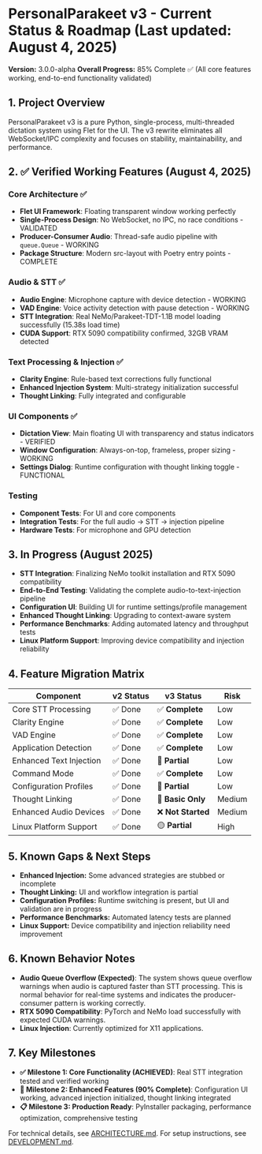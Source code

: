
# PersonalParakeet v3 - Current Status & Roadmap (Last updated: August 4, 2025)

**Version:** 3.0.0-alpha
**Overall Progress:** 85% Complete ✅ (All core features working, end-to-end functionality validated)

## 1. Project Overview

PersonalParakeet v3 is a pure Python, single-process, multi-threaded dictation system using Flet for the UI. The v3 rewrite eliminates all WebSocket/IPC complexity and focuses on stability, maintainability, and performance.

## 2. ✅ Verified Working Features (August 4, 2025)

### Core Architecture ✅
- **Flet UI Framework**: Floating transparent window working perfectly
- **Single-Process Design**: No WebSocket, no IPC, no race conditions - VALIDATED
- **Producer-Consumer Audio**: Thread-safe audio pipeline with `queue.Queue` - WORKING
- **Package Structure**: Modern src-layout with Poetry entry points - COMPLETE

### Audio & STT ✅
- **Audio Engine**: Microphone capture with device detection - WORKING
- **VAD Engine**: Voice activity detection with pause detection - WORKING  
- **STT Integration**: Real NeMo/Parakeet-TDT-1.1B model loading successfully (15.38s load time)
- **CUDA Support**: RTX 5090 compatibility confirmed, 32GB VRAM detected

### Text Processing & Injection ✅
- **Clarity Engine**: Rule-based text corrections fully functional
- **Enhanced Injection System**: Multi-strategy initialization successful
- **Thought Linking**: Fully integrated and configurable

### UI Components ✅
- **Dictation View**: Main floating UI with transparency and status indicators - VERIFIED
- **Window Configuration**: Always-on-top, frameless, proper sizing - WORKING
- **Settings Dialog**: Runtime configuration with thought linking toggle - FUNCTIONAL

### Testing
- **Component Tests**: For UI and core components
- **Integration Tests**: For the full audio → STT → injection pipeline
- **Hardware Tests**: For microphone and GPU detection

## 3. In Progress (August 2025)

- **STT Integration**: Finalizing NeMo toolkit installation and RTX 5090 compatibility
- **End-to-End Testing**: Validating the complete audio-to-text-injection pipeline
- **Configuration UI**: Building UI for runtime settings/profile management
- **Enhanced Thought Linking**: Upgrading to context-aware system
- **Performance Benchmarks**: Adding automated latency and throughput tests
- **Linux Platform Support**: Improving device compatibility and injection reliability

## 4. Feature Migration Matrix

| Component                 | v2 Status | v3 Status           | Risk   |
| ------------------------- | --------- | ------------------- | ------ |
| Core STT Processing       | ✅ Done   | ✅ **Complete**     | Low    |
| Clarity Engine            | ✅ Done   | ✅ **Complete**     | Low    |
| VAD Engine                | ✅ Done   | ✅ **Complete**     | Low    |
| Application Detection     | ✅ Done   | ✅ **Complete**     | Low    |
| Enhanced Text Injection   | ✅ Done   | 🚧 **Partial**      | Low    |
| Command Mode              | ✅ Done   | ✅ **Complete**     | Low    |
| Configuration Profiles    | ✅ Done   | 🚧 **Partial**      | Low    |
| Thought Linking           | ✅ Done   | 🚧 **Basic Only**   | Medium |
| Enhanced Audio Devices    | ✅ Done   | ❌ **Not Started**  | Medium |
| Linux Platform Support    | ✅ Done   | 🟡 **Partial**      | High   |

## 5. Known Gaps & Next Steps

- **Enhanced Injection:** Some advanced strategies are stubbed or incomplete
- **Thought Linking:** UI and workflow integration is partial
- **Configuration Profiles:** Runtime switching is present, but UI and validation are in progress
- **Performance Benchmarks:** Automated latency tests are planned
- **Linux Support:** Device compatibility and injection reliability need improvement

## 6. Known Behavior Notes

- **Audio Queue Overflow (Expected)**: The system shows queue overflow warnings when audio is captured faster than STT processing. This is normal behavior for real-time systems and indicates the producer-consumer pattern is working correctly.
- **RTX 5090 Compatibility**: PyTorch and NeMo load successfully with expected CUDA warnings.
- **Linux Injection**: Currently optimized for X11 applications.

## 7. Key Milestones

- **✅ Milestone 1: Core Functionality (ACHIEVED)**: Real STT integration tested and verified working
- **🚧 Milestone 2: Enhanced Features (90% Complete)**: Configuration UI working, advanced injection initialized, thought linking integrated  
- **📋 Milestone 3: Production Ready**: PyInstaller packaging, performance optimization, comprehensive testing

For technical details, see [ARCHITECTURE.md](ARCHITECTURE.md).
For setup instructions, see [DEVELOPMENT.md](DEVELOPMENT.md).
